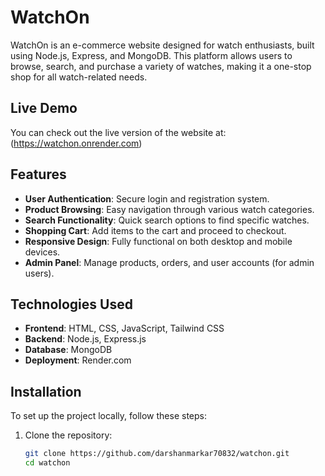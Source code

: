 # WatchOn



WatchOn is an e-commerce website designed for watch enthusiasts, built using Node.js, Express, and MongoDB. This platform allows users to browse, search, and purchase a variety of watches, making it a one-stop shop for all watch-related needs.

## Live Demo

You can check out the live version of the website at: (https://watchon.onrender.com)

## Features

- **User Authentication**: Secure login and registration system.
- **Product Browsing**: Easy navigation through various watch categories.
- **Search Functionality**: Quick search options to find specific watches.
- **Shopping Cart**: Add items to the cart and proceed to checkout.
- **Responsive Design**: Fully functional on both desktop and mobile devices.
- **Admin Panel**: Manage products, orders, and user accounts (for admin users).

## Technologies Used

- **Frontend**: HTML, CSS, JavaScript, Tailwind CSS
- **Backend**: Node.js, Express.js
- **Database**: MongoDB
- **Deployment**: Render.com

## Installation

To set up the project locally, follow these steps:

1. Clone the repository:

   ```bash
   git clone https://github.com/darshanmarkar70832/watchon.git
   cd watchon
